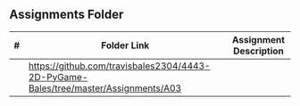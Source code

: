 ##  Assignments Folder

|   #   | Folder Link | Assignment Description |
| :---: | ----------- | ---------------------- |
|       |     https://github.com/travisbales2304/4443-2D-PyGame-Bales/tree/master/Assignments/A03        |                        |

